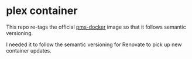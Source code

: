 # plex container

This repo re-tags the official [pms-docker](https://hub.docker.com/r/plexinc/pms-docker/tags) image so that it follows semantic versioning.

I needed it to follow the semantic versioning for Renovate to pick up new container updates.
 
